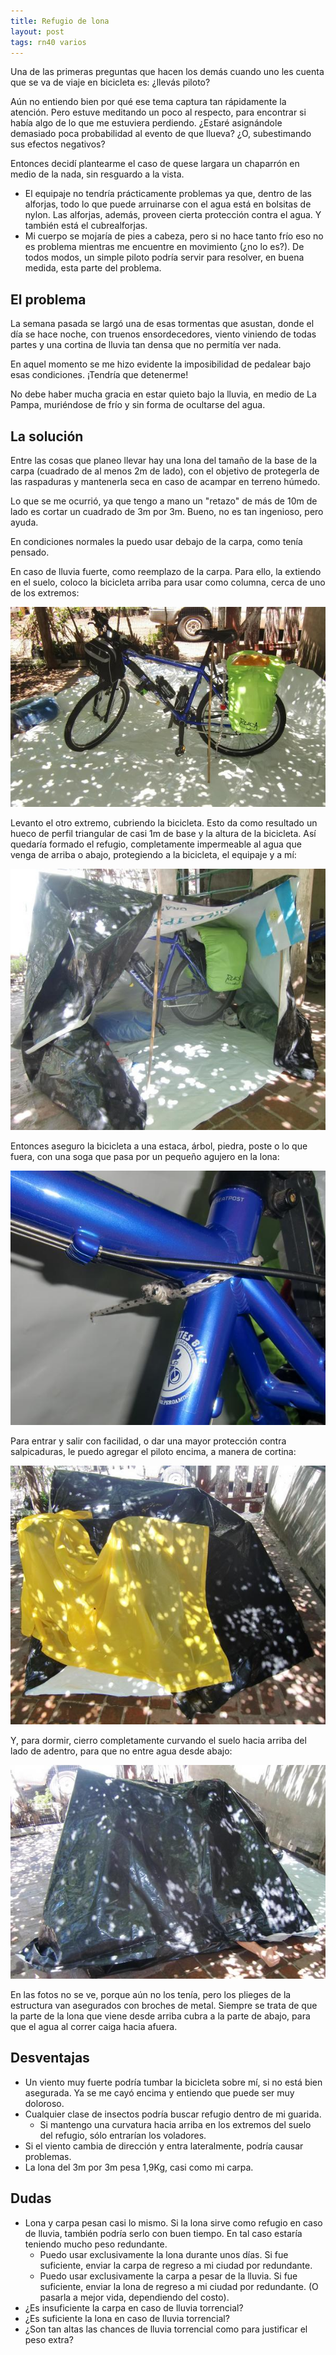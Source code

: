 ```yaml
---
title: Refugio de lona
layout: post
tags: rn40 varios
---
```


Una de las primeras preguntas que hacen los demás cuando uno les cuenta que se va de viaje en bicicleta es: ¿llevás piloto?

Aún no entiendo bien por qué ese tema captura tan rápidamente la atención. Pero estuve meditando un poco al respecto, para encontrar si había algo de lo que me estuviera perdiendo. ¿Estaré asignándole demasiado poca probabilidad al evento de que llueva? ¿O, subestimando sus efectos negativos?

Entonces decidí plantearme el caso de quese largara un chaparrón en medio de la nada, sin resguardo a la vista.

 * El equipaje no tendría prácticamente problemas ya que, dentro de las alforjas, todo lo que puede arruinarse con el agua está en bolsitas de nylon. Las alforjas, además, proveen cierta protección contra el agua. Y también está el cubrealforjas.
 * Mi cuerpo se mojaría de pies a cabeza, pero si no hace tanto frío eso no es problema mientras me encuentre en movimiento (¿no lo es?). De todos modos, un simple piloto podría servir para resolver, en buena medida, esta parte del problema.

## El problema

La semana pasada se largó una de esas tormentas que asustan, donde el día se hace noche, con truenos ensordecedores, viento viniendo de todas partes y una cortina de lluvia tan densa que no permitía ver nada.

En aquel momento se me hizo evidente la imposibilidad de pedalear bajo esas condiciones. ¡Tendría que detenerme!

No debe haber mucha gracia en estar quieto bajo la lluvia, en medio de La Pampa, muriéndose de frío y sin forma de ocultarse del agua.

## La solución

Entre las cosas que planeo llevar hay una lona del tamaño de la base de la carpa (cuadrado de al menos 2m de lado), con el objetivo de protegerla de las raspaduras y mantenerla seca en caso de acampar en terreno húmedo.

Lo que se me ocurrió, ya que tengo a mano un "retazo" de más de 10m de lado es cortar un cuadrado de 3m por 3m. Bueno, no es tan ingenioso, pero ayuda.

En condiciones normales la puedo usar debajo de la carpa, como tenía pensado.

En caso de lluvia fuerte, como reemplazo de la carpa. Para ello, la extiendo en el suelo, coloco la bicicleta arriba para usar como columna, cerca de uno de los extremos:

[![](/images/2015-01-02-refugio-lona/01_armando_thumb.JPG)](/images/2015-01-02-refugio-lona/01_armando.JPG "Primero extiendo la lona")

Levanto el otro extremo, cubriendo la bicicleta. Esto da como resultado un hueco de perfil triangular de casi 1m de base y la altura de la bicicleta. Así quedaría formado el refugio, completamente impermeable al agua que venga de arriba o abajo, protegiendo a la bicicleta, el equipaje y a mí:

[![](/images/2015-01-02-refugio-lona/02_toldo_thumb.JPG)](/images/2015-01-02-refugio-lona/02_toldo.JPG "Cubro la bici")

Entonces aseguro la bicicleta a una estaca, árbol, piedra, poste o lo que fuera, con una soga que pasa por un pequeño agujero en la lona:

[![](/images/2015-01-02-refugio-lona/03_soporte_thumb.JPG)](/images/2015-01-02-refugio-lona/03_soporte.JPG "Aseguro la bici")

Para entrar y salir con facilidad, o dar una mayor protección contra salpicaduras, le puedo agregar el piloto encima, a manera de cortina:

[![](/images/2015-01-02-refugio-lona/04_cerrada_thumb.JPG)](/images/2015-01-02-refugio-lona/04_cerrada.JPG "Agrego cortina")

Y, para dormir, cierro completamente curvando el suelo hacia arriba del lado de adentro, para que no entre agua desde abajo:

[![](/images/2015-01-02-refugio-lona/05_durmiendo_thumb.JPG)](/images/2015-01-02-refugio-lona/05_durmiendo.JPG "Durmiendo")

En las fotos no se ve, porque aún no los tenía, pero los plieges de la estructura van asegurados con broches de metal. Siempre se trata de que la parte de la lona que viene desde arriba cubra a la parte de abajo, para que el agua al correr caiga hacia afuera.

## Desventajas
 * Un viento muy fuerte podría tumbar la bicicleta sobre mí, si no está bien asegurada. Ya se me cayó encima y entiendo que puede ser muy doloroso.
 * Cualquier clase de insectos podría buscar refugio dentro de mi guarida.
   * Si mantengo una curvatura hacia arriba en los extremos del suelo del refugio, sólo entrarían los voladores.
 * Si el viento cambia de dirección y entra lateralmente, podría causar problemas.
 * La lona del 3m por 3m pesa 1,9Kg, casi como mi carpa.

## Dudas
 * Lona y carpa pesan casi lo mismo. Si la lona sirve como refugio en caso de lluvia, también podría serlo con buen tiempo. En tal caso estaría teniendo mucho peso redundante.
   * Puedo usar exclusivamente la lona durante unos días. Si fue suficiente, enviar la carpa de regreso a mi ciudad por redundante.
   * Puedo usar exclusivamente la carpa a pesar de la lluvia. Si fue suficiente, enviar la lona de regreso a mi ciudad por redundante. (O pasarla a mejor vida, dependiendo del costo).
 * ¿Es insuficiente la carpa en caso de lluvia torrencial?
 * ¿Es suficiente la lona en caso de lluvia torrencial?
 * ¿Son tan altas las chances de lluvia torrencial como para justificar el peso extra?